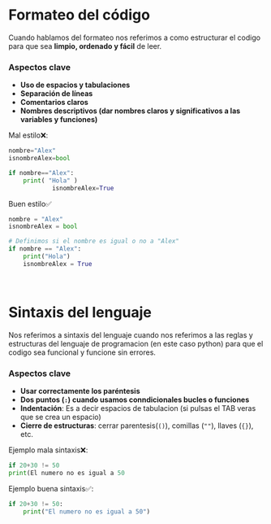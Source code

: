 # Formateo del código
Cuando hablamos del formateo nos referimos a como estructurar el codigo para que sea **limpio, ordenado y fácil** de leer.<br>

### Aspectos clave
- **Uso de espacios y tabulaciones**
- **Separación de líneas**
- **Comentarios claros**
- **Nombres descriptivos (dar nombres claros y significativos a las variables y funciones)**

Mal estilo❌:<br>
```py
nombre="Alex"
isnombreAlex=bool

if nombre=="Alex":
    print( "Hola" )
            isnombreAlex=True
```
Buen estilo✅
```py
nombre = "Alex"
isnombreAlex = bool

# Definimos si el nombre es igual o no a "Alex"
if nombre == "Alex":
    print("Hola")
    isnombreAlex = True
```
<br>

# Sintaxis del lenguaje
Nos referimos a sintaxis del lenguaje cuando nos referimos a las reglas y estructuras del lenguaje de programacion (en este caso python) para que el codigo sea funcional y funcione sin errores.

### Aspectos clave
- **Usar correctamente los paréntesis**
- **Dos puntos (`:`) cuando usamos conndicionales bucles o funciones**
- **Indentación**: Es a decir espacios de tabulacion (si pulsas el TAB veras que se crea un espacio)
- **Cierre de estructuras**: cerrar parentesis(`()`), comillas (`""`), llaves (`{}`), etc.

Ejemplo mala sintaxis❌:<br>
```py
if 20+30 != 50
print(El numero no es igual a 50
```

Ejemplo buena sintaxis✅:
```py
if 20+30 != 50:
    print("El numero no es igual a 50")
```
